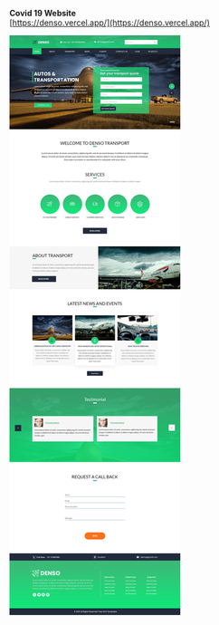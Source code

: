 **Covid 19 Website**  
    [https://denso.vercel.app/](https://denso.vercel.app/)

![Alt Text](https://github.com/faisalnawaz89/Machine-Test/blob/master/mockups/denso.jpg)

